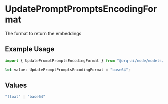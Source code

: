 # UpdatePromptPromptsEncodingFormat

The format to return the embeddings

## Example Usage

```typescript
import { UpdatePromptPromptsEncodingFormat } from "@orq-ai/node/models/operations";

let value: UpdatePromptPromptsEncodingFormat = "base64";
```

## Values

```typescript
"float" | "base64"
```